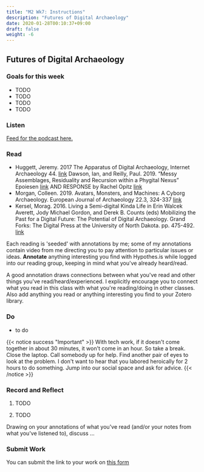 ```yaml
---
title: "M2 Wk7: Instructions"
description: "Futures of Digital Archaeology"
date: 2020-01-28T00:10:37+09:00
draft: false
weight: -6
---
```

## Futures of Digital Archaeology

### Goals for this week

- TODO
- TODO
- TODO
- TODO


### Listen

[Feed for the podcast here.]()



### Read

+ Huggett, Jeremy. 2017 The Apparatus of Digital Archaeology, Internet Archaeology 44. [link](https://doi.org/10.11141/ia.44.7)
Dawson, Ian, and Reilly, Paul. 2019. “Messy Assemblages, Residuality and Recursion within a Phygital Nexus” Epoiesen [link](http://dx.doi.org/10.22215/epoiesen/2019.4) AND RESPONSE by Rachel Opitz [link](https://epoiesen.library.carleton.ca/2019/07/26/messy-assemblages-response1/)
+ Morgan, Colleen. 2019. Avatars, Monsters, and Machines: A Cyborg Archaeology. European Journal of Archaeology 22.3, 324-337 [link](https://doi.org/10.1017/eaa.2019.22)
+ Kersel, Morag. 2016. Living a Semi-digital Kinda Life in Erin Walcek Averett, Jody Michael Gordon, and Derek B. Counts (eds) Mobilizing the Past for a Digital Future: The Potential of Digital Archaeology. Grand Forks: The Digital Press at the University of North Dakota. pp. 475-492. [link](https://digitalpressatund.files.wordpress.com/2016/09/5_1_kersel.pdf)

Each reading is 'seeded' with annotations by me; some of my annotations contain video from me directing you to pay attention to particular issues or ideas. **Annotate** anything interesting you find with Hypothes.is while logged into our reading group, keeping in mind what you've already heard/read.

A good annotation draws connections between what you've read and other things you've read/heard/experienced. I explicitly encourage you to connect what you read in this class with what you're reading/doing in other classes. Also add anything you read or anything interesting you find to your Zotero library.

### Do

- to do


{{< notice success "Important" >}} With tech work, if it doesn't come together in about 30 minutes, it won't come in an hour. So take a break. Close the laptop. Call somebody up for help. Find another pair of eyes to look at the problem. I don't want to hear that you labored heroically for 2 hours to do something. Jump into our social space and ask for advice.
{{< /notice >}}

### Record and Reflect

1. TODO

2. TODO

Drawing on your annotations of what you've read (and/or your notes from what you've listened to), discuss ...

### Submit Work

You can submit the link to your work on [this form](#)
